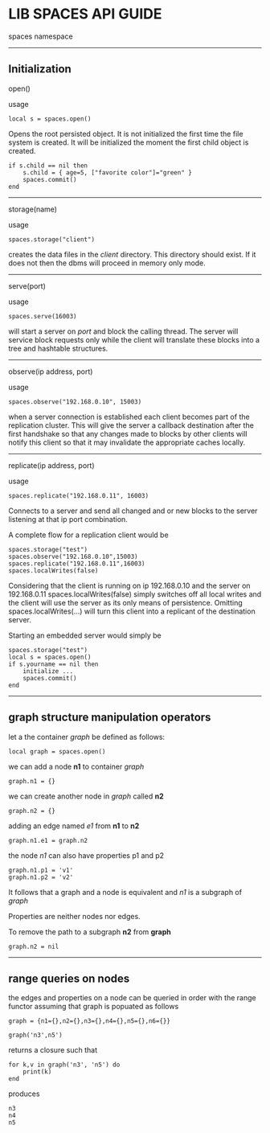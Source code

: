 ****LIB SPACES API GUIDE****
==================

spaces namespace
***
**Initialization**
---
open()

usage

    local s = spaces.open()

Opens the root persisted object. It is not initialized the first time the 
file system is created. It will be initialized the moment the first child object is created.


    if s.child == nil then
        s.child = { age=5, ["favorite color"]="green" }
        spaces.commit()
    end    

---
storage(name)

usage

    spaces.storage("client")

creates the data files in the _client_ directory. This directory should exist. If it does not then
the dbms will proceed in memory only mode.

---
serve(port)

usage

    spaces.serve(16003)

will start a server on *port* and block the calling thread. The server will service block requests only while the client 
will translate these blocks into a tree and hashtable structures.

---
observe(ip address, port)

usage
    
    spaces.observe("192.168.0.10", 15003)
    

when a server connection is established each client becomes part of the replication cluster. This will give the server 
a callback destination after the first handshake so that any changes made to blocks by other clients
will notify this client so that it may invalidate the appropriate caches locally.

---
replicate(ip address, port)

usage
    
    spaces.replicate("192.168.0.11", 16003)
   
Connects to a server and send all changed and or new blocks to the server listening at that
ip port combination.

A complete flow for a replication client would be

    spaces.storage("test")
    spaces.observe("192.168.0.10",15003)
    spaces.replicate("192.168.0.11",16003)
    spaces.localWrites(false)
    
Considering that the client is running on ip 192.168.0.10 and the server on 192.168.0.11
spaces.localWrites(false) simply switches off all local writes and the client will use the
server as its only means of persistence. Omitting spaces.localWrites(...) will turn this 
client into a replicant of the destination server. 

Starting an embedded server would simply be
    
    spaces.storage("test")
    local s = spaces.open()
    if s.yourname == nil then
        initialize ...
        spaces.commit()
    end

***
graph structure manipulation operators
---

let a the container _graph_ be defined as follows:

    local graph = spaces.open()

we can add a node **n1** to container _graph_ 

    graph.n1 = {}
    
we can create another node in _graph_ called **n2**

    graph.n2 = {}

adding an edge named _e1_ from **n1** to **n2**
    
    graph.n1.e1 = graph.n2
   
the node *n1* can also have properties p1 and p2

    graph.n1.p1 = 'v1'
    graph.n1.p2 = 'v2'

It follows that a graph and a node is equivalent and _n1_ 
is a subgraph of _graph_

Properties are neither nodes nor edges.

To remove the path to a subgraph **n2** from **graph**

    graph.n2 = nil
  
***
range queries on nodes
---
the edges and properties on a node can be queried in order with the range functor
assuming that graph is popuated as follows

    graph = {n1={},n2={},n3={},n4={},n5={},n6={}}

    graph('n3',n5')

returns a closure such that
    
    for k,v in graph('n3', 'n5') do
        print(k)
    end
 
produces
    
    n3
    n4
    n5


